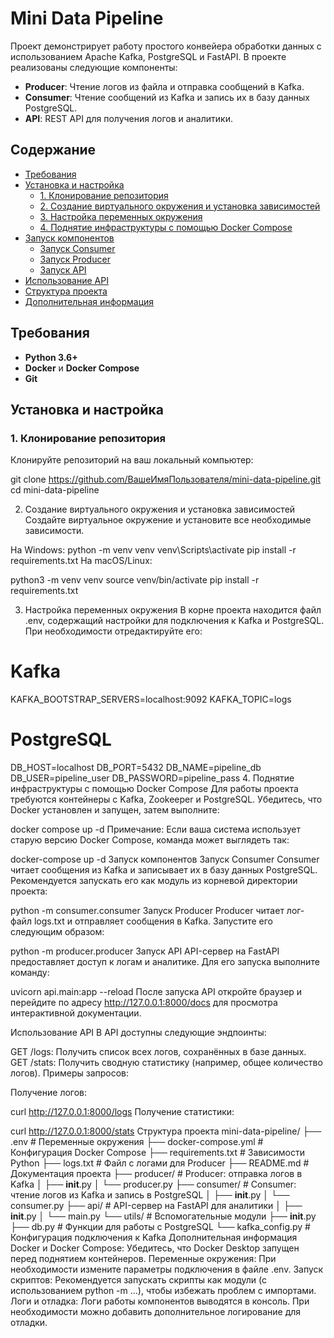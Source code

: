 # Mini Data Pipeline

Проект демонстрирует работу простого конвейера обработки данных с использованием Apache Kafka, PostgreSQL и FastAPI. В проекте реализованы следующие компоненты:

- **Producer**: Чтение логов из файла и отправка сообщений в Kafka.
- **Consumer**: Чтение сообщений из Kafka и запись их в базу данных PostgreSQL.
- **API**: REST API для получения логов и аналитики.

## Содержание

- [Требования](#требования)
- [Установка и настройка](#установка-и-настройка)
  - [1. Клонирование репозитория](#1-клонирование-репозитория)
  - [2. Создание виртуального окружения и установка зависимостей](#2-создание-виртуального-окружения-и-установка-зависимостей)
  - [3. Настройка переменных окружения](#3-настройка-переменных-окружения)
  - [4. Поднятие инфраструктуры с помощью Docker Compose](#4-поднятие-инфраструктуры-с-помощью-docker-compose)
- [Запуск компонентов](#запуск-компонентов)
  - [Запуск Consumer](#запуск-consumer)
  - [Запуск Producer](#запуск-producer)
  - [Запуск API](#запуск-api)
- [Использование API](#использование-api)
- [Структура проекта](#структура-проекта)
- [Дополнительная информация](#дополнительная-информация)

## Требования

- **Python 3.6+**
- **Docker** и **Docker Compose**
- **Git**

## Установка и настройка

### 1. Клонирование репозитория

Клонируйте репозиторий на ваш локальный компьютер:


git clone https://github.com/ВашеИмяПользователя/mini-data-pipeline.git
cd mini-data-pipeline

2. Создание виртуального окружения и установка зависимостей
Создайте виртуальное окружение и установите все необходимые зависимости.

На Windows:
python -m venv venv
venv\Scripts\activate
pip install -r requirements.txt
На macOS/Linux:

python3 -m venv venv
source venv/bin/activate
pip install -r requirements.txt

3. Настройка переменных окружения
В корне проекта находится файл .env, содержащий настройки для подключения к Kafka и PostgreSQL. При необходимости отредактируйте его:
# Kafka
KAFKA_BOOTSTRAP_SERVERS=localhost:9092
KAFKA_TOPIC=logs

# PostgreSQL
DB_HOST=localhost
DB_PORT=5432
DB_NAME=pipeline_db
DB_USER=pipeline_user
DB_PASSWORD=pipeline_pass
4. Поднятие инфраструктуры с помощью Docker Compose
Для работы проекта требуются контейнеры с Kafka, Zookeeper и PostgreSQL. Убедитесь, что Docker установлен и запущен, затем выполните:


docker compose up -d
Примечание: Если ваша система использует старую версию Docker Compose, команда может выглядеть так:


docker-compose up -d
Запуск компонентов
Запуск Consumer
Consumer читает сообщения из Kafka и записывает их в базу данных PostgreSQL. Рекомендуется запускать его как модуль из корневой директории проекта:


python -m consumer.consumer
Запуск Producer
Producer читает лог-файл logs.txt и отправляет сообщения в Kafka. Запустите его следующим образом:


python -m producer.producer
Запуск API
API-сервер на FastAPI предоставляет доступ к логам и аналитике. Для его запуска выполните команду:


uvicorn api.main:app --reload
После запуска API откройте браузер и перейдите по адресу http://127.0.0.1:8000/docs для просмотра интерактивной документации.

Использование API
В API доступны следующие эндпоинты:

GET /logs: Получить список всех логов, сохранённых в базе данных.
GET /stats: Получить сводную статистику (например, общее количество логов).
Примеры запросов:

Получение логов:


curl http://127.0.0.1:8000/logs
Получение статистики:


curl http://127.0.0.1:8000/stats
Структура проекта
mini-data-pipeline/
├── .env                     # Переменные окружения
├── docker-compose.yml       # Конфигурация Docker Compose
├── requirements.txt         # Зависимости Python
├── logs.txt                 # Файл с логами для Producer
├── README.md                # Документация проекта
├── producer/                # Producer: отправка логов в Kafka
│   ├── __init__.py
│   └── producer.py
├── consumer/                # Consumer: чтение логов из Kafka и запись в PostgreSQL
│   ├── __init__.py
│   └── consumer.py
├── api/                     # API-сервер на FastAPI для аналитики
│   ├── __init__.py
│   └── main.py
└── utils/                   # Вспомогательные модули
    ├── __init__.py
    ├── db.py               # Функции для работы с PostgreSQL
    └── kafka_config.py     # Конфигурация подключения к Kafka
Дополнительная информация
Docker и Docker Compose: Убедитесь, что Docker Desktop запущен перед поднятием контейнеров.
Переменные окружения: При необходимости измените параметры подключения в файле .env.
Запуск скриптов: Рекомендуется запускать скрипты как модули (с использованием python -m ...), чтобы избежать проблем с импортами.
Логи и отладка: Логи работы компонентов выводятся в консоль. При необходимости можно добавить дополнительное логирование для отладки.

